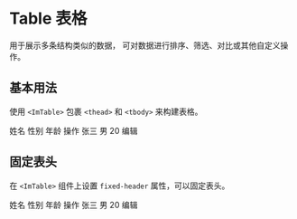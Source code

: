 # Table 表格

用于展示多条结构类似的数据， 可对数据进行排序、筛选、对比或其他自定义操作。

## 基本用法

使用 `<ImTable>` 包裹 `<thead>` 和 `<tbody>` 来构建表格。

<script setup lang="ts">
import { ref, computed } from 'vue';

const checkedList: any = ref([]);
const isCheckAll = ref(false);
const indeterminate = computed(
  () =>
    checkedList.value.length > 0 &&
    list.length > checkedList.value.length &&
    !isCheckAll.value
);
const list: Array<number> = new Array(50).fill(null).map((_, i) => i + 1);

const onCheckAll = () => {
  if (isCheckAll.value) {
    checkedList.value = [...list];
  } else {
    checkedList.value = [];
  }
};
const onItemChange = () => {
  isCheckAll.value = checkedList.value.length === list.length;
};
</script>

<ImTable height="50vh">
  <thead>
    <tr>
      <th class="w_48">
        <ImCheckbox
          v-model="isCheckAll"
          :indeterminate="indeterminate"
          @change="onCheckAll" />
      </th>
      <th>姓名</th>
      <th>性别</th>
      <th>年龄</th>
      <th>操作</th>
    </tr>
  </thead>
  <tbody>
    <tr v-for="i in list">
      <td class="w_48">
        <ImCheckbox
          v-model="checkedList"
          label=""
          :value="i"
          @change="onItemChange" />
      </td>
      <td>张三</td>
      <td>男</td>
      <td>20</td>
      <td>
        <ImButton>编辑</ImButton>
      </td>
    </tr>
  </tbody>
</ImTable>

<style scoped>

  td,th {
    width: 500px;
  }
  .w_48 {
    width: 48px;
    max-width: 48px;
  }
</style>

## 固定表头

在 `<ImTable>` 组件上设置 `fixed-header` 属性，可以固定表头。

<ImTable height="50vh" fixedHeader>
  <thead>
    <tr>
      <th class="w_48">
        <ImCheckbox
          v-model="isCheckAll"
          :indeterminate="indeterminate"
          @change="onCheckAll" />
      </th>
      <th>姓名</th>
      <th>性别</th>
      <th>年龄</th>
      <th>操作</th>
    </tr>
  </thead>
  <tbody>
    <tr v-for="i in list">
      <td class="w_48">
        <ImCheckbox
          v-model="checkedList"
          label=""
          :value="i"
          @change="onItemChange" />
      </td>
      <td>张三</td>
      <td>男</td>
      <td>20</td>
      <td>
        <ImButton>编辑</ImButton>
      </td>
    </tr>
  </tbody>
</ImTable>
